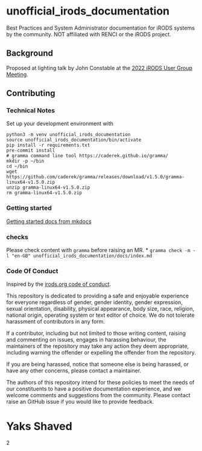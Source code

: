 # unofficial_irods_documentation
Best Practices and System Administrator documentation for iRODS systems by the community. NOT affiliated with RENCI or the iRODS project.

## Background

Proposed at lighting talk by John Constable at the [2022 iRODS User Group Meeting](https://irods.org/ugm2022/).

## Contributing

### Technical Notes

Set up your development environment with

```
python3 -m venv unofficial_irods_documentation
source unofficial_irods_documentation/bin/activate
pip install -r requirements.txt
pre-commit install
# gramma command line tool https://caderek.github.io/gramma/
mkdir -p ~/bin
cd ~/bin
wget https://github.com/caderek/gramma/releases/download/v1.5.0/gramma-linux64-v1.5.0.zip
unzip gramma-linux64-v1.5.0.zip
rm gramma-linux64-v1.5.0.zip
```

### Getting started

[Getting started docs from mkdocs](https://www.mkdocs.org/getting-started/)

### checks

Please check content with `gramma` before raising an MR.
	* `gramma check -m -l "en-GB" unofficial_irods_documentation/docs/index.md`


### Code Of Conduct

Inspired by the [irods.org code of conduct](https://irods.org/code-of-conduct/).

This repository is dedicated to providing a safe and enjoyable experience for everyone regardless of gender, gender identity, gender expression, sexual orientation, disability, physical appearance, body size, race, religion, national origin, operating system or text editor of choice. We do not tolerate harassment of contributors in any form.

If a contributor, including but not limited to those writing content, raising and commenting on issues, engages in harassing behaviour, the maintainers of the repository may take any action they deem appropriate, including warning the offender or expelling the offender from the repository.

If you are being harassed, notice that someone else is being harassed, or have any other concerns, please contact a maintainer.

The authors of this repository intend for these policies to meet the needs of our constituents to have a positive documentation experience, and we welcome comments and suggestions from the community. Please contact raise an GitHub issue if you would like to provide feedback.

# Yaks Shaved

2
